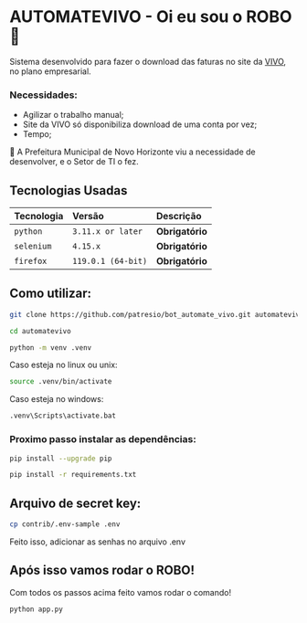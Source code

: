 # AUTOMATEVIVO - Oi eu sou o ROBO 🤖

Sistema desenvolvido para fazer o download das faturas no site da [VIVO](http://www.vivo.com.br), no plano empresarial.

### Necessidades:

- Agilizar o trabalho manual;
- Site da VIVO só disponibiliza download de uma conta por vez;
- Tempo;

🏢 A Prefeitura Municipal de Novo Horizonte viu a necessidade de desenvolver, e o Setor de TI o fez.

## Tecnologias Usadas

| Tecnologia | Versão             | Descrição       |
| :--------- | :----------------- | :-------------- |
| `python`   | `3.11.x or later`  | **Obrigatório** |
| `selenium` | `4.15.x`           | **Obrigatório** |
| `firefox`  | `119.0.1 (64-bit)` | **Obrigatório** |

## Como utilizar:

```bash
git clone https://github.com/patresio/bot_automate_vivo.git automatevivo

cd automatevivo

python -m venv .venv
```

Caso esteja no linux ou unix:

```bash
source .venv/bin/activate
```

Caso esteja no windows:

```bash
.venv\Scripts\activate.bat
```

### Proximo passo instalar as dependências:

```bash
pip install --upgrade pip

pip install -r requirements.txt
```

## Arquivo de secret key:

```bash
cp contrib/.env-sample .env
```

Feito isso, adicionar as senhas no arquivo .env

## Após isso vamos rodar o ROBO!

Com todos os passos acima feito vamos rodar o comando!

```bash
python app.py
```
